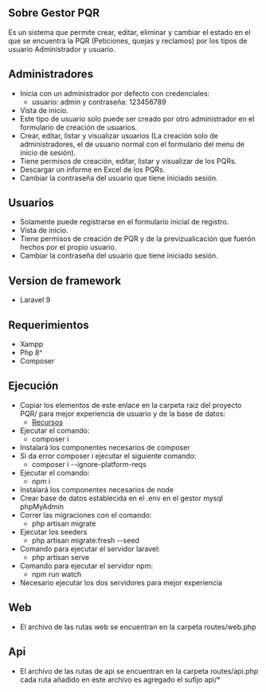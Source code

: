 ## Sobre Gestor PQR

Es un sistema que permite crear, editar, eliminar y cambiar el estado en el que se encuentra la PQR (Peticiones, quejas y reclamos) por los tipos de usuario Administrador y usuario.

## Administradores

- Inicia con un administrador por defecto con credenciales:
    - usuario: admin y contraseña: 123456789
- Vista de inicio.
- Este tipo de usuario solo puede ser creado por otro administrador en el formulario de creación de usuarios.
- Crear, editar, listar y visualizar usuarios (La creación solo de administradores, el de usuario normal con el formulario del menu de inicio de sesión).
- Tiene permisos de creación, editar, listar y visualizar de los PQRs.
- Descargar un informe en Excel de los PQRs. 
- Cambiar la contraseña del usuario que tiene iniciado sesión.

## Usuarios

- Solamente puede registrarse en el formulario inicial de registro.
- Vista de inicio.
- Tiene permisos de creación de PQR y de la previzualicación que fuerón hechos por el propio usuario.
- Cambiar la contraseña del usuario que tiene iniciado sesión.

## Version de framework
- Laravel 9

## Requerimientos
- Xampp
- Php 8^
- Composer

## Ejecución
- Copiar los elementos de este enlace en la carpeta raiz del proyecto PQR/ para mejor experiencia de usuario y de la base de datos:
    - [Recursos](https://drive.google.com/drive/folders/1mRwthMAEycN-q-8EJFLqyu08jWu0oFdg?usp=sharing)
- Ejecutar el comando:
    - composer i
- Instalará los componentes necesarios de composer
- Si da error composer i ejecutar el siguiente comando:
    - composer i --ignore-platform-reqs
- Ejecutar el comando:
    - npm i
- Instalará los componentes necesarios de node
- Crear base de datos establecida en el .env en el gestor mysql phpMyAdmin
- Correr las migraciones con el comando:
    - php artisan migrate
-  Ejecutar los seeders
    - php artisan migrate:fresh --seed
- Comando para ejecutar el servidor laravel:
    - php artisan serve
- Comando para ejecutar el servidor npm:
    - npm run watch
- Necesario ejecutar los dos servidores para mejor experiencia

## Web
- El archivo de las rutas web se encuentran en la carpeta routes/web.php

## Api
- El archivo de las rutas de api se encuentran en la carpeta routes/api.php cada ruta añadido en este archivo es agregado el sufijo api/*
